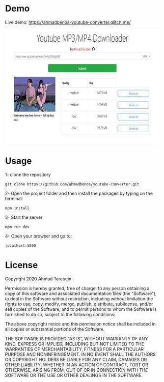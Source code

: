 <h1>Demo</h1> 

Live demo: <a src="https://ahmadbenos-youtube-converter.glitch.me/">https://ahmadbenos-youtube-converter.glitch.me/</a>

<img src="demo.png" height="370">


<h1>Usage</h1>

1- clone the repository

```
git clone https://github.com/ahmadbenos/youtube-converter.git
```
2- Open the project folder and then install the packages by typing on the terminal:

```
npm install
```
3- Start the server
```
npm run dev
```
4- Open your browser and go to: 
```
localhost:5000
```

<h1>License</h1>

Copyright 2020 Ahmad Tarabein

Permission is hereby granted, free of charge, to any person obtaining a copy of this software and associated documentation files (the "Software"), to deal in the Software without restriction, including without limitation the rights to use, copy, modify, merge, publish, distribute, sublicense, and/or sell copies of the Software, and to permit persons to whom the Software is furnished to do so, subject to the following conditions:

The above copyright notice and this permission notice shall be included in all copies or substantial portions of the Software.

THE SOFTWARE IS PROVIDED "AS IS", WITHOUT WARRANTY OF ANY KIND, EXPRESS OR IMPLIED, INCLUDING BUT NOT LIMITED TO THE WARRANTIES OF MERCHANTABILITY, FITNESS FOR A PARTICULAR PURPOSE AND NONINFRINGEMENT. IN NO EVENT SHALL THE AUTHORS OR COPYRIGHT HOLDERS BE LIABLE FOR ANY CLAIM, DAMAGES OR OTHER LIABILITY, WHETHER IN AN ACTION OF CONTRACT, TORT OR OTHERWISE, ARISING FROM, OUT OF OR IN CONNECTION WITH THE SOFTWARE OR THE USE OR OTHER DEALINGS IN THE SOFTWARE.
